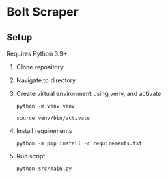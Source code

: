# Bolt Scraper

## Setup

Requires Python 3.9+

1. Clone repository
2. Navigate to directory
3. Create virtual environment using venv, and activate
   
    `python -m venv venv`

    `source venv/bin/activate`
4. Install requirements
   
    `python -m pip install -r requirements.txt`

5. Run script

    `python src/main.py`

